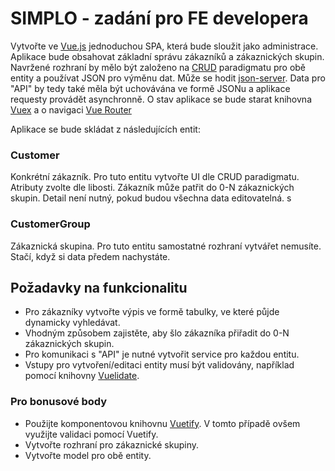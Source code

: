 # SIMPLO - zadání pro FE developera

Vytvořte ve [Vue.js](https://vuejs.org) jednoduchou SPA, která bude sloužit jako administrace. Aplikace bude obsahovat základní správu zákazníků a zákaznických skupin. Navržené rozhraní by mělo být založeno na [CRUD](https://www.codecademy.com/articles/what-is-crud) paradigmatu pro obě entity a používat JSON pro výměnu dat. Může se hodit [json-server](https://github.com/typicode/json-server). Data pro "API" by tedy také měla být uchovávána ve formě JSONu a aplikace requesty provádět asynchronně. O stav aplikace se bude starat knihovna [Vuex](https://vuex.vuejs.org/) a o navigaci [Vue Router](https://router.vuejs.org)

Aplikace se bude skládat z následujících entit:

### Customer

Konkrétní zákazník. Pro tuto entitu vytvořte UI dle CRUD paradigmatu. Atributy zvolte dle libosti. Zákazník může patřit do 0-N zákaznických skupin. Detail není nutný, pokud budou všechna data editovatelná.
s
### CustomerGroup

Zákaznická skupina. Pro tuto entitu samostatné rozhraní vytvářet nemusíte.
Stačí, když si data předem nachystáte.

## Požadavky na funkcionalitu

 - Pro zákazníky vytvořte výpis ve formě tabulky, ve které půjde dynamicky vyhledávat.
 - Vhodným způsobem zajistěte, aby šlo zákazníka přiřadit do 0-N zákaznických skupin.
 - Pro komunikaci s "API" je nutné vytvořit service pro každou entitu.
 - Vstupy pro vytvoření/editaci entity musí být validovány, například pomocí knihovny [Vuelidate](https://vuelidate.js.org).

### Pro bonusové body

 - Použijte komponentovou knihovnu [Vuetify](https://vuetifyjs.com/en/). V tomto případě ovšem využijte validaci pomocí Vuetify.
 - Vytvořte rozhraní pro zákaznické skupiny.
 - Vytvořte model pro obě entity.
